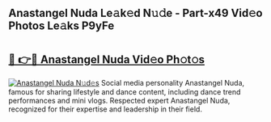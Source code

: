 ## Anastangel Nuda Le𝚊k𝚎d N𝚞𝚍e - Part-x49 Vid𝚎o Photos Le𝚊ks P9yFe

# <h2><a href="http://fbbzwsq.evod.top/?m=Anastangel+Nuda">🔗 👉🔴 Anastangel Nuda Vid𝚎o Ph𝚘t𝚘s</a></h2>

[![Anastangel Nuda N𝚞d𝚎s](https://i.imgur.com/8V9OHl7.gif)](http://fbbzwsq.evod.top/?m=Anastangel+Nuda)
Social media personality Anastangel Nuda, famous for sharing lifestyle and dance content, including dance trend performances and mini vlogs. Respected expert Anastangel Nuda, recognized for their expertise and leadership in their field. 

